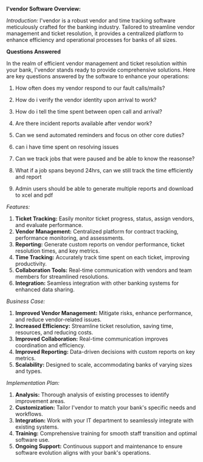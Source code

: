 **I'vendor Software Overview:**

*Introduction:*
I'vendor is a robust vendor and time tracking software meticulously crafted for the banking industry. Tailored to streamline vendor management and ticket resolution, it provides a centralized platform to enhance efficiency and operational processes for banks of all sizes.

**Questions Answered**

In the realm of efficient vendor management and ticket resolution within your bank, I'vendor stands ready to provide comprehensive solutions. Here are key questions answered by the software to enhance your operations:

1. How often does my vendor respond to our fault calls/mails?

2. How do i verify the vendor identity upon arrival to work?

3. How do i tell the time spent between open call and arrival?

4. Are there incident reports available after vendor work?

5. Can we send automated reminders and focus on other core duties?

6. can i have time spent on resolving issues

7. Can we track jobs that were paused and be able to know the reasonse?

8. What if a job spans beyond 24hrs, can we still track the time efficiently and report

9. Admin users should be able to generate multiple reports and download to xcel and pdf

*Features:*
1. **Ticket Tracking:** Easily monitor ticket progress, status, assign vendors, and evaluate performance.
2. **Vendor Management:** Centralized platform for contract tracking, performance monitoring, and assessments.
3. **Reporting:** Generate custom reports on vendor performance, ticket resolution times, and key metrics.
4. **Time Tracking:** Accurately track time spent on each ticket, improving productivity.
5. **Collaboration Tools:** Real-time communication with vendors and team members for streamlined resolutions.
6. **Integration:** Seamless integration with other banking systems for enhanced data sharing.

*Business Case:*
1. **Improved Vendor Management:** Mitigate risks, enhance performance, and reduce vendor-related issues.
2. **Increased Efficiency:** Streamline ticket resolution, saving time, resources, and reducing costs.
3. **Improved Collaboration:** Real-time communication improves coordination and efficiency.
4. **Improved Reporting:** Data-driven decisions with custom reports on key metrics.
5. **Scalability:** Designed to scale, accommodating banks of varying sizes and types.

*Implementation Plan:*
1. **Analysis:** Thorough analysis of existing processes to identify improvement areas.
2. **Customization:** Tailor I'vendor to match your bank's specific needs and workflows.
3. **Integration:** Work with your IT department to seamlessly integrate with existing systems.
4. **Training:** Comprehensive training for smooth staff transition and optimal software use.
5. **Ongoing Support:** Continuous support and maintenance to ensure software evolution aligns with your bank's operations.
